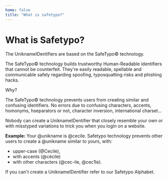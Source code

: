 ```yaml
---
home: false
title: "What is safetypo?"
---
```


# What is Safetypo?

The UniknameIDentifiers are based on the SafeTypo© technology. 

The SafeTypo© technology builds trustworthy Human-Readable identifiers that cannot be counterfeit. They're easily readable, spellable and communicable safely regarding spoofing, typosquatting risks and phishing hacks.

Why?

The SafeTypo© technology prevents users from creating similar and confusing identifiers. No errors due to confusing characters, accents, homonyms, hseparators or not, character inversion, international charset…

Nobody can create a UniknameIDentifier that closely resemble your own or with misstyped variations to trick you when you login on a website.

**Example:**
Your @unikname is @cecile.
Safetypo technology prevents other users to create a @unikname similar to yours, with:
- upper-case (@Cecile), 
- with accents (@cécile)
- with other characters (@cec-ile, @cec1le).

If you can't create a UniknameIDentifier refer to our Safetypo Alphabet.
